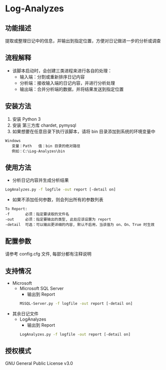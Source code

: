 # Log-Analyzes

## 功能描述
提取或整理日记中的信息，并输出到指定位置，方便对日记做进一步的分析或调查

## 流程解释
* 该脚本启动时，会创建三类进程来进行各自的处理：
    * 输入端：分割或重新排序日记内容
    * 分析端：接收输入端的日记内容，并进行分析处理
    * 输出端：合并分析端的数据，并将结果发送到指定位置

## 安装方法
1. 安装 Python 3
2. 安装 第三方库 chardet, pymysql
3. 如果想要在任意目录下执行该脚本，请将 bin 目录添加到系统的环境变量中
```
Windows
   变量：Path   值：bin 目录的绝对路径
   例如：C:\Log-Analyzes\bin
```

## 使用方法
* 分析日记内容并生成分析结果
```bash
LogAnalyzes.py -f logfile -out report [-detail on]
```
* 如果不添加任何参数，则会列出所有的参数列表
```
To Report:
-f       必须：指定要读取的文件名
-out     必须：指定要输出的类型, 此处应该设置为 report
-detail  可选：可以输出更详细的内容, 默认不启用，当该值为 on、On、True 时生效
```

## 配置参数
请参考 config.cfg 文件, 每部分都有注释说明

## 支持情况
* Microsoft
    * Microsoft SQL Server
        * 输出到 Report
        ```bash
        MSSQL-Server.py -f logfile -out report [-detail on]
        ```
* 其余日记文件
    * LogAnalyzes
        * 输出到 Report
        ```bash
        LogAnalyzes.py -f logfile -out report [-detail on]
        ```

## 授权模式
GNU General Public License v3.0
